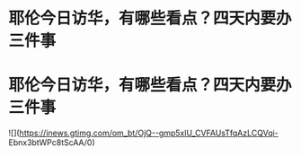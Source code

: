 # 耶伦今日访华，有哪些看点？四天内要办三件事

# 耶伦今日访华，有哪些看点？四天内要办三件事

![](https://inews.gtimg.com/om_bt/OjQ--gmp5xlU_CVFAUsTfqAzLCQVqi-
Ebnx3btWPc8tScAA/0)

